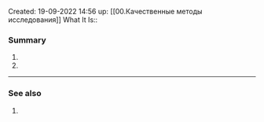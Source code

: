Created: 19-09-2022 14:56
up: [[00.Качественные методы исследования]] 
What It Is::

### Summary
1. 
2. 
__________
### See also
1. 